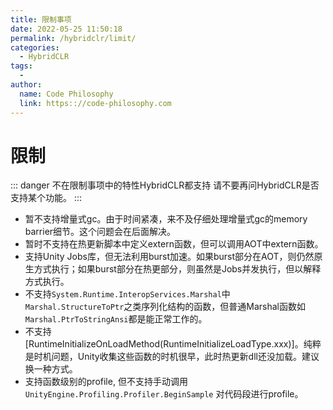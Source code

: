 ```yaml
---
title: 限制事项
date: 2022-05-25 11:50:18
permalink: /hybridclr/limit/
categories:
  - HybridCLR
tags:
  - 
author: 
  name: Code Philosophy
  link: https:://code-philosophy.com
---
```

# 限制

::: danger 不在限制事项中的特性HybridCLR都支持
请不要再问HybridCLR是否支持某个功能。
:::

- 暂不支持增量式gc。由于时间紧凑，来不及仔细处理增量式gc的memory barrier细节。这个问题会在后面解决。
- 暂时不支持在热更新脚本中定义extern函数，但可以调用AOT中extern函数。
- 支持Unity Jobs库，但无法利用burst加速。如果burst部分在AOT，则仍然原生方式执行；如果burst部分在热更部分，则虽然是Jobs并发执行，但以解释方式执行。
- 不支持`System.Runtime.InteropServices.Marshal`中 `Marshal.StructureToPtr`之类序列化结构的函数，但普通Marshal函数如`Marshal.PtrToStringAnsi`都是能正常工作的。
- 不支持[RuntimeInitializeOnLoadMethod(RuntimeInitializeLoadType.xxx)]。纯粹是时机问题，Unity收集这些函数的时机很早，此时热更新dll还没加载。建议换一种方式。
- 支持函数级别的profile, 但不支持手动调用 `UnityEngine.Profiling.Profiler.BeginSample` 对代码段进行profile。
